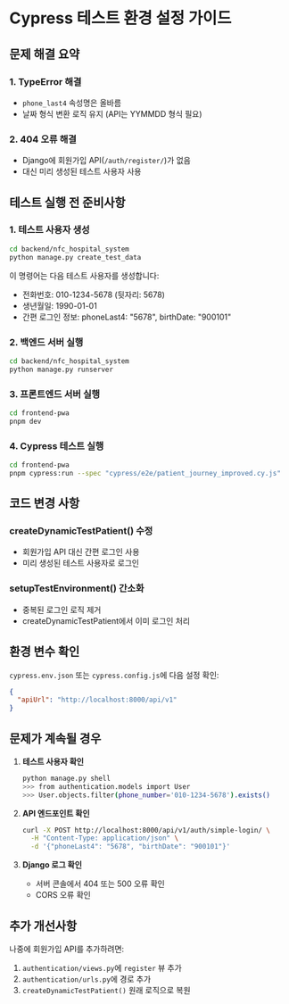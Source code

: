 # Cypress 테스트 환경 설정 가이드

## 문제 해결 요약

### 1. TypeError 해결
- `phone_last4` 속성명은 올바름
- 날짜 형식 변환 로직 유지 (API는 YYMMDD 형식 필요)

### 2. 404 오류 해결
- Django에 회원가입 API(`/auth/register/`)가 없음
- 대신 미리 생성된 테스트 사용자 사용

## 테스트 실행 전 준비사항

### 1. 테스트 사용자 생성
```bash
cd backend/nfc_hospital_system
python manage.py create_test_data
```

이 명령어는 다음 테스트 사용자를 생성합니다:
- 전화번호: 010-1234-5678 (뒷자리: 5678)
- 생년월일: 1990-01-01
- 간편 로그인 정보: phoneLast4: "5678", birthDate: "900101"

### 2. 백엔드 서버 실행
```bash
cd backend/nfc_hospital_system
python manage.py runserver
```

### 3. 프론트엔드 서버 실행
```bash
cd frontend-pwa
pnpm dev
```

### 4. Cypress 테스트 실행
```bash
cd frontend-pwa
pnpm cypress:run --spec "cypress/e2e/patient_journey_improved.cy.js"
```

## 코드 변경 사항

### createDynamicTestPatient() 수정
- 회원가입 API 대신 간편 로그인 사용
- 미리 생성된 테스트 사용자로 로그인

### setupTestEnvironment() 간소화
- 중복된 로그인 로직 제거
- createDynamicTestPatient에서 이미 로그인 처리

## 환경 변수 확인

`cypress.env.json` 또는 `cypress.config.js`에 다음 설정 확인:
```json
{
  "apiUrl": "http://localhost:8000/api/v1"
}
```

## 문제가 계속될 경우

1. **테스트 사용자 확인**
   ```bash
   python manage.py shell
   >>> from authentication.models import User
   >>> User.objects.filter(phone_number='010-1234-5678').exists()
   ```

2. **API 엔드포인트 확인**
   ```bash
   curl -X POST http://localhost:8000/api/v1/auth/simple-login/ \
     -H "Content-Type: application/json" \
     -d '{"phoneLast4": "5678", "birthDate": "900101"}'
   ```

3. **Django 로그 확인**
   - 서버 콘솔에서 404 또는 500 오류 확인
   - CORS 오류 확인

## 추가 개선사항

나중에 회원가입 API를 추가하려면:
1. `authentication/views.py`에 `register` 뷰 추가
2. `authentication/urls.py`에 경로 추가
3. `createDynamicTestPatient()` 원래 로직으로 복원